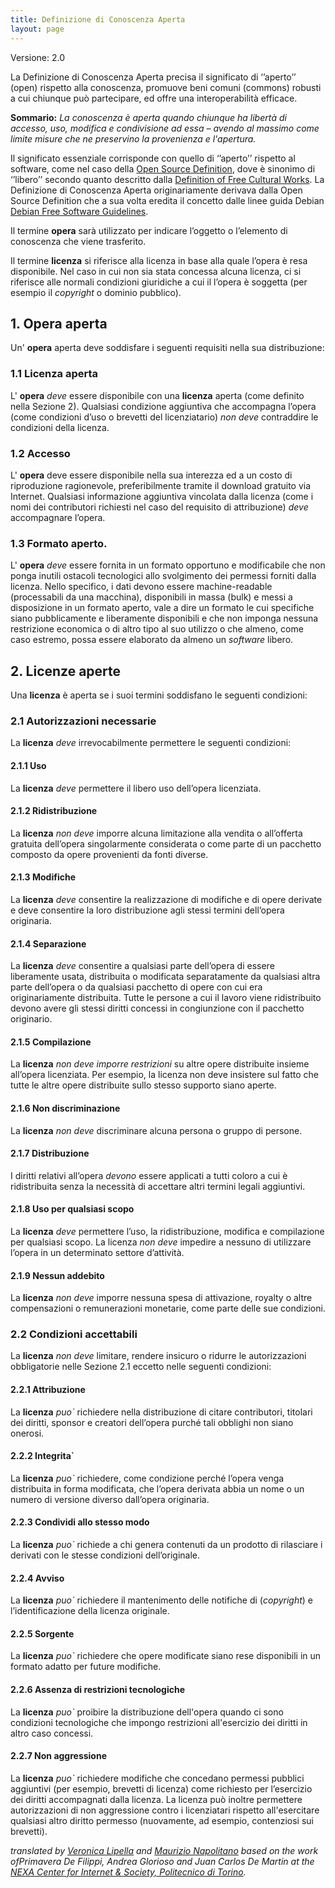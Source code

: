 ```yaml
---
title: Definizione di Conoscenza Aperta
layout: page
---
```


Versione: 2.0

La Definizione di Conoscenza Aperta precisa il significato di ‘’aperto’’ (open) rispetto alla conoscenza, promuove beni comuni (commons) robusti a cui chiunque può partecipare, ed offre una interoperabilità efficace.

**Sommario:** *La conoscenza è aperta quando chiunque ha libertà di accesso, uso, modifica e condivisione ad essa – avendo al massimo come limite misure che ne preservino la provenienza e l'apertura.*

Il significato essenziale corrisponde con quello di ‘’aperto’’ rispetto al software, come nel caso della [Open Source Definition](http://opensource.org/docs/osd), dove è sinonimo di ‘’libero’’ secondo quanto descritto dalla [Definition of Free Cultural Works](http://freedomdefined.org/Definition/it).
La Definizione di Conoscenza Aperta originariamente derivava dalla Open Source Definition che a sua volta eredita il concetto dalle linee guida Debian [Debian Free Software Guidelines](http://www.debian.org/social_contract.it.html).

Il termine  **opera** sarà utilizzato per indicare l’oggetto o l’elemento di conoscenza che viene trasferito.

Il termine **licenza** si riferisce alla licenza in base alla quale l’opera è resa disponibile. Nel caso in cui non sia stata concessa alcuna licenza, ci si riferisce alle normali condizioni giuridiche a cui il l’opera è soggetta (per esempio il *copyright* o dominio pubblico).

## 1. Opera aperta
Un' **opera** aperta deve soddisfare i seguenti requisiti nella sua distribuzione:

### 1.1 Licenza aperta

L' **opera** *deve* essere disponibile con una  **licenza** aperta (come definito nella Sezione 2). Qualsiasi condizione aggiuntiva che accompagna l’opera (come condizioni d’uso o brevetti del licenziatario) *non deve* contraddire le condizioni della licenza.

### 1.2 Accesso

L' **opera** deve essere disponibile nella sua interezza ed a un costo di riproduzione ragionevole, preferibilmente tramite il download gratuito via Internet. Qualsiasi informazione aggiuntiva vincolata dalla licenza (come i nomi dei contributori richiesti nel caso del requisito di attribuzione) *deve* accompagnare l’opera.

### 1.3 Formato aperto.

L' **opera** *deve* essere fornita in un formato opportuno e modificabile che non ponga inutili ostacoli tecnologici allo svolgimento dei permessi forniti dalla licenza. Nello specifico, i dati devono essere machine-readable (processabili da una macchina), disponibili in massa (bulk) e messi a disposizione in un formato aperto, vale a dire un formato le cui specifiche siano pubblicamente e liberamente disponibili e che non imponga nessuna restrizione economica o di altro tipo al suo utilizzo o che almeno, come caso estremo, possa essere elaborato da almeno un *software* libero.


## 2. Licenze aperte

Una **licenza** è aperta se i suoi termini soddisfano le seguenti condizioni:

### 2.1 Autorizzazioni necessarie

La **licenza** *deve* irrevocabilmente permettere le seguenti condizioni:


#### 2.1.1 Uso

La **licenza** *deve* permettere il libero uso dell’opera licenziata.

#### 2.1.2 Ridistribuzione

La **licenza** *non deve* imporre alcuna limitazione alla vendita o all’offerta gratuita dell’opera singolarmente considerata o come parte di un pacchetto composto da opere provenienti da fonti diverse. 

#### 2.1.3 	Modifiche

La **licenza** *deve* consentire la realizzazione di modifiche e di opere derivate e deve consentire la loro distribuzione agli stessi termini dell’opera originaria.


#### 2.1.4 	Separazione

La **licenza** *deve* consentire a qualsiasi parte dell’opera di essere liberamente usata, distribuita o modificata separatamente da qualsiasi altra parte dell’opera o da qualsiasi pacchetto di opere con cui era originariamente distribuita. Tutte le persone a cui il lavoro viene ridistribuito devono avere gli stessi diritti concessi in congiunzione con il pacchetto originario.

#### 2.1.5 Compilazione

La **licenza** *non deve imporre restrizioni* su altre opere distribuite insieme all’opera licenziata. Per esempio, la licenza non deve insistere sul fatto che tutte le altre opere distribuite sullo stesso supporto siano aperte.

#### 2.1.6 	Non discriminazione

La **licenza** *non deve* discriminare alcuna persona o gruppo di persone.

#### 2.1.7 Distribuzione

I diritti relativi all’opera *devono* essere applicati a tutti coloro a cui è ridistribuita senza la necessità di accettare altri termini legali aggiuntivi.

#### 2.1.8 Uso per qualsiasi scopo

La **licenza** *deve* permettere l’uso, la ridistribuzione, modifica e compilazione per qualsiasi scopo. La licenza *non deve* impedire a nessuno di utilizzare l’opera in un determinato settore d’attività.

#### 2.1.9 	Nessun addebito

La **licenza** *non deve* imporre nessuna spesa di attivazione, royalty o altre compensazioni o remunerazioni monetarie, come parte delle sue condizioni.

### 2.2 Condizioni accettabili

La **licenza** *non deve* limitare, rendere insicuro o ridurre le autorizzazioni obbligatorie nelle Sezione 2.1 eccetto nelle seguenti condizioni:

#### 2.2.1 	Attribuzione

La **licenza** *puo`* richiedere nella distribuzione di citare contributori, titolari dei diritti, sponsor e creatori dell’opera purché tali obblighi non siano onerosi.

#### 2.2.2 Integrita`

La **licenza** *puo`* richiedere, come condizione perché l’opera venga distribuita in forma modificata, che l’opera derivata abbia un nome o un numero di versione diverso dall’opera originaria.

#### 2.2.3 Condividi allo stesso modo

La **licenza** *puo`* richiede a chi genera contenuti da un prodotto di rilasciare i derivati con le stesse condizioni dell’originale.

#### 2.2.4 Avviso

La **licenza** *puo`* richiedere il mantenimento delle notifiche di (*copyright*) e l’identificazione della licenza originale.

#### 2.2.5	Sorgente

La **licenza** *puo`* richiedere che opere modificate siano rese disponibili in un formato adatto per future modifiche.

#### 2.2.6 	Assenza di restrizioni tecnologiche

La **licenza** *puo`* proibire la distribuzione dell'opera quando ci sono condizioni tecnologiche che impongo restrizioni all'esercizio dei diritti in altro caso concessi.

#### 2.2.7 Non aggressione

La **licenza** *puo`* richiedere modifiche che concedano permessi pubblici aggiuntivi (per esempio, brevetti di licenza) come richiesto per l’esercizio dei diritti accompagnati dalla licenza.
La licenza può inoltre permettere autorizzazioni di non aggressione contro i licenziatari rispetto all'esercitare qualsiasi altro diritto permesso (nuovamente, ad esempio, contenziosi sui brevetti).

*translated by [Veronica Lipella](mailto:veronica.lipella@gmail.com) and [Maurizio Napolitano](mailto:maurizio.napolitano@okfn.org) based on the work ofPrimavera De Filippi, Andrea Glorioso and Juan Carlos De Martin at the [NEXA Center for Internet & Society, Politecnico di Torino](http://nexa.polito.it/).*
